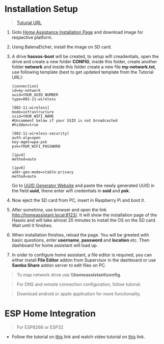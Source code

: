 # Installation Setup
> [Tuturial URL](https://www.juanmtech.com/guide-to-home-assistant)

1. Goto [Home Assistance Installation Page](https://www.home-assistant.io/hassio/installation/) and download image for respective platform.
1. Using BalenaEtcher, install the image on SD card.
1. A drive __hassos-boot__ will be created, to setup wifi creadentials, open the drive and create a new folder __CONFIG__, inside this folder, create another folder __network__ and inside this folder create a new file __my-network.txt__, use following template (best to get updated template from the Tutorial URL):

    ```
    [connection]
    id=my-network
    uuid=YOUR_UUID_NUMBER
    type=802-11-wireless

    [802-11-wireless]
    mode=infrastructure
    ssid=YOUR_WIFI_NAME
    #Uncomment below if your SSID is not broadcasted
    #hidden=true

    [802-11-wireless-security]
    auth-alg=open
    key-mgmt=wpa-psk
    psk=YOUR_WIFI_PASSWORD

    [ipv4]
    method=auto

    [ipv6]
    addr-gen-mode=stable-privacy
    method=auto
    ```
    Go to [UUID Generator Website](https://www.uuidgenerator.net/) and paste the newly generated UUID in the field __uuid__, thene enter wifi credentials in __ssid__ and __psk__.

1. Now eject the SD card from PC, insert in Raspberry Pi and boot it.
1. After sometime, use browser and open the link http://homeassistant.local:8123/. It will show the installation page of the Hassio and will take almost 20 minutes to install the OS on the SD card. Wait until it finishes.

1. When installation finishes, reload the page. You will be greeted with basic questions, enter __username__, __password__ and __location__ etc. Then dashboard for home assistant will load up.

1. In order to configure home assistant, a file editor is required, you can either install __File Editor__ addon from Supervisor in the dashboard or use __Samba Share__ addon server to edit files on PC.
> To map network drive use __\\\\homeassistant\\config__.

> For DNS and remote connection configuration, follow tutorial.

> Download android or apple application for more functionality.

# ESP Home Integration
>  For ESP8266 or ESP32

* Follow the tutorial on [this](https://esphome.io/guides/getting_started_hassio.html) link and watch video tutorial on [this](https://www.youtube.com/watch?v=soKuma8DJWQ) link.
